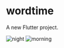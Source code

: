 # wordtime

A new Flutter project.

![night](https://github.com/YoussefAbdAlNaser/WorledWaer/assets/104595900/c527aa9a-dfac-4e6f-aff0-4d3232f1b80a)
![morning](https://github.com/YoussefAbdAlNaser/WorledWaer/blob/master/assets/day.png)
 
